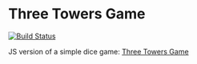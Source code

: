# Three Towers Game
[![Build Status](https://travis-ci.org/pxai/three_towers_game.svg?branch=master)](https://travis-ci.org/pxai/three_towers_game)

JS version of a simple dice game:
[Three Towers Game](https://boardgamegeek.com/boardgame/77810/three-towers)

